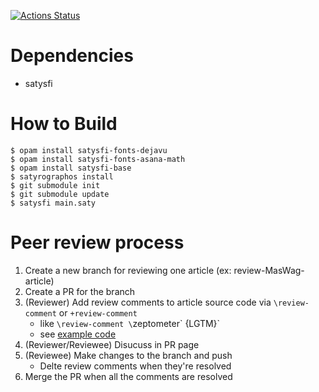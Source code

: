 [![Actions Status](https://github.com/nyuichi/yabai2020S/workflows/build/badge.svg)](https://github.com/nyuichi/yabai2020s/actions)


# Dependencies
* satysfi

# How to Build
```shell
$ opam install satysfi-fonts-dejavu
$ opam install satysfi-fonts-asana-math
$ opam install satysfi-base
$ satyrographos install
$ git submodule init
$ git submodule update
$ satysfi main.saty
```

# Peer review process
1. Create a new branch for reviewing one article (ex: review-MasWag-article)
2. Create a PR for the branch
3. (Reviewer) Add review comments to article source code via `\review-comment` or `+review-comment`
    * like `\review-comment \`zeptometer\` {LGTM}`
    * see [example code](./class/__test__/misc-commandssatyh)
4. (Reviewer/Reviewee) Disucuss in PR page
5. (Reviewee) Make changes to the branch and push
    * Delte review comments when they're resolved
6. Merge the PR when all the comments are resolved
